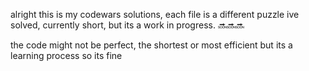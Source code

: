 alright this is my codewars solutions, each file is a different puzzle ive solved, currently short, but its a work in progress. 🔜🔜🔜

the code might not be perfect, the shortest or most efficient but its a learning process so its fine
